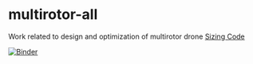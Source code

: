 # multirotor-all
Work related to design and optimization of multirotor drone
[Sizing Code](10a-VOILA-Tool-SizingCode_CustomSpecs.ipynb)

[![Binder](https://mybinder.org/badge_logo.svg)](https://mybinder.org/v2/gh/aitorochotorena/multirotor-all/blob/master/README.md/master)

